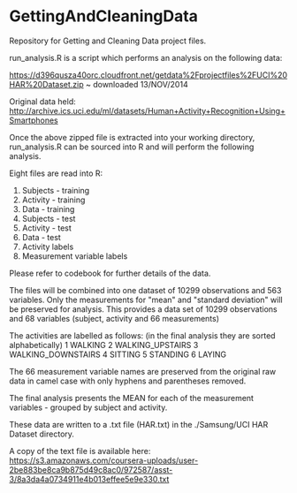 GettingAndCleaningData
======================

Repository for Getting and Cleaning Data project files.

run_analysis.R is a script which performs an analysis on the following data:

https://d396qusza40orc.cloudfront.net/getdata%2Fprojectfiles%2FUCI%20HAR%20Dataset.zip 
~ downloaded 13/NOV/2014

Original data held:
http://archive.ics.uci.edu/ml/datasets/Human+Activity+Recognition+Using+Smartphones 

Once the above zipped file is extracted into your working directory, run_analysis.R can be sourced into R and will perform the following analysis.

Eight files are read into R:
1. Subjects - training
2. Activity - training
3. Data - training
4. Subjects - test
5. Activity - test
6. Data - test
7. Activity labels
8. Measurement variable labels

Please refer to codebook for further details of the data.

The files will be combined into one dataset of 10299 observations and 563 variables.
Only the measurements for "mean" and "standard deviation" will be preserved for analysis.
This provides a data set of 10299 observations and 68 variables (subject, activity and 66 measurements)

The activities are labelled as follows: (in the final analysis they are sorted alphabetically)
1 WALKING
2	WALKING_UPSTAIRS
3	WALKING_DOWNSTAIRS
4	SITTING
5	STANDING
6	LAYING

The 66 measurement variable names are preserved from the original raw data in camel case with only hyphens and parentheses removed.

The final analysis presents the MEAN for each of the measurement variables - grouped by subject and activity.

These data are written to a .txt file (HAR.txt) in the ./Samsung/UCI HAR Dataset directory.

A copy of the text file is available here: 
https://s3.amazonaws.com/coursera-uploads/user-2be883be8ca9b875d49c8ac0/972587/asst-3/8a3da4a0734911e4b013effee5e9e330.txt
